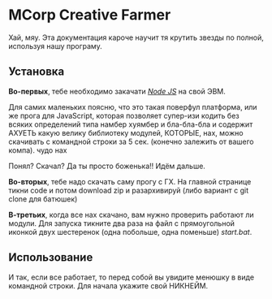 # MCorp Creative Farmer
Хай, мяу. Эта документация кароче научит тя крутить звезды по полной, используя нашу програму.

## Установка
**Во-первых**, тебе необходимо закачати [*Node JS*](https://nodejs.org/en/) на свой ЭВМ.

Для самих маленьких поясню, что это такая поверфул платформа, или же прога
для JavaScript, которая позволяет супер-изи кодить без всяких определений типа
намбер хуямбер и бла-бла-бла и содержит АХУЕТЬ какую велику библиотеку модулей,
КОТОРЫЕ, нах, можно скачивать с командной строки за 5 сек. (конечно залежить от вашего
компа). чудо нах

Понял? Скачал? Да ты просто боженька!! Идём дальше.

**Во-вторых**, тебе надо скачать саму прогу с ГХ. На главной
странице тикни code и потом download zip и разархивируй (либо вариант с git clone для батюшек)

**В-третьих**, когда все нах скачано, вам нужно проверить работают ли модули.
Для запуска тикните два раза на файл с прямоугольной иконкой двух шестеренок (одна побольше, одна поменьше) *start.bat*.

## Использование
И так, если все работает, то перед собой вы увидите менюшку в виде командной строки.
Для начала укажите свой НИКНЕЙМ.

